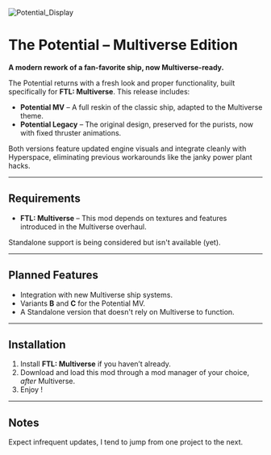 ![Potential_Display](https://github.com/user-attachments/assets/2b320e47-0b77-4cde-9120-6cd513f54431)

# The Potential – Multiverse Edition

**A modern rework of a fan-favorite ship, now Multiverse-ready.**

The Potential returns with a fresh look and proper functionality, built specifically for **FTL: Multiverse**. This release includes:

- **Potential MV** – A full reskin of the classic ship, adapted to the Multiverse theme.  
- **Potential Legacy** – The original design, preserved for the purists, now with fixed thruster animations.

Both versions feature updated engine visuals and integrate cleanly with Hyperspace, eliminating previous workarounds like the janky power plant hacks.

---

## Requirements

- **FTL: Multiverse** – This mod depends on textures and features introduced in the Multiverse overhaul.

Standalone support is being considered but isn't available (yet).

---

## Planned Features

- Integration with new Multiverse ship systems.  
- Variants **B** and **C** for the Potential MV.
- A Standalone version that doesn't rely on Multiverse to function.

---

## Installation

1. Install **FTL: Multiverse** if you haven’t already.  
2. Download and load this mod through a mod manager of your choice, *after* Multiverse.
3. Enjoy !

---

## Notes

Expect infrequent updates, I tend to jump from one project to the next.
